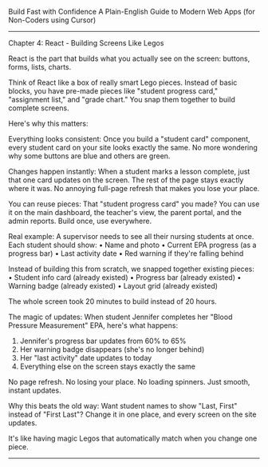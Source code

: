 Build Fast with Confidence
A Plain-English Guide to Modern Web Apps (for Non-Coders using Cursor)
________________________________________
Chapter 4: React - Building Screens Like Legos

React is the part that builds what you actually see on the screen: buttons, forms, lists, charts.

Think of React like a box of really smart Lego pieces. Instead of basic blocks, you have pre-made pieces like "student progress card," "assignment list," and "grade chart." You snap them together to build complete screens.

Here's why this matters:

Everything looks consistent: Once you build a "student card" component, every student card on your site looks exactly the same. No more wondering why some buttons are blue and others are green.

Changes happen instantly: When a student marks a lesson complete, just that one card updates on the screen. The rest of the page stays exactly where it was. No annoying full-page refresh that makes you lose your place.

You can reuse pieces: That "student progress card" you made? You can use it on the main dashboard, the teacher's view, the parent portal, and the admin reports. Build once, use everywhere.

Real example:
A supervisor needs to see all their nursing students at once. Each student should show:
• Name and photo
• Current EPA progress (as a progress bar)
• Last activity date
• Red warning if they're falling behind

Instead of building this from scratch, we snapped together existing pieces:
• Student info card (already existed)
• Progress bar (already existed)
• Warning badge (already existed)
• Layout grid (already existed)

The whole screen took 20 minutes to build instead of 20 hours.

The magic of updates:
When student Jennifer completes her "Blood Pressure Measurement" EPA, here's what happens:
1. Jennifer's progress bar updates from 60% to 65%
2. Her warning badge disappears (she's no longer behind)
3. Her "last activity" date updates to today
4. Everything else on the screen stays exactly the same

No page refresh. No losing your place. No loading spinners. Just smooth, instant updates.

Why this beats the old way:
Want student names to show "Last, First" instead of "First Last"? Change it in one place, and every screen on the site updates.

It's like having magic Legos that automatically match when you change one piece.
________________________________________
